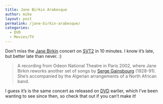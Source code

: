 ```yaml
---
title: Jane Birkin Arabesque
author: mike
layout: post
permalink: /jane-birkin-arabesque/
categories:
  - DVD
  - Movies/TV
---
```

Don&#8217;t miss the <a target="_blank" href="http://www.janebirkin.net/">Jane Birkin</a> concert on <a target="_blank" href="http://www.svt.se">SVT2</a> in 10 minutes. I know it&#8217;s late, but better late than never. :) 

> A recording from Odeon National Theatre in Paris 2002, where Jane Birkin reworks another set of songs by <a target="_blank" href="http://sergegainsbourg.artistes.universalmusic.fr/">Serge Gainsbourg</a> (1928-91). She&#8217;s accompanied by the Algerian arrangements of a North African band.

I guess it&#8217;s is the same concert as released on <a target="_blank" href="http://www.amazon.com/exec/obidos/tg/detail/-/B000089QEF/104-6261847-4603140">DVD</a> earlier, which I&#8217;ve been wanting to see since then, so check that out if you can&#8217;t make it!